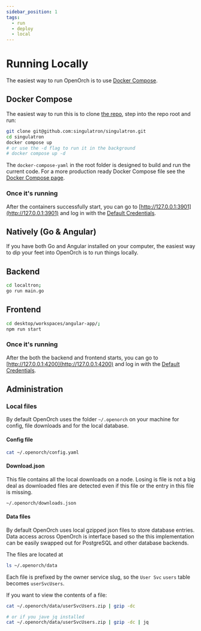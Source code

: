 ```yaml
---
sidebar_position: 1
tags:
  - run
  - deploy
  - local
---
```


# Running Locally

The easiest way to run OpenOrch is to use [Docker Compose](https://docs.docker.com/compose/install/).

## Docker Compose

The easiest way to run this is to clone [the repo](https://github.com/singulatron/singulatron), step into the repo root and run:

```sh
git clone git@github.com:singulatron/singulatron.git
cd singulatron
docker compose up
# or use the -d flag to run it in the background
# docker compose up -d
```

The `docker-compose-yaml` in the root folder is designed to build and run the current code. For a more production ready Docker Compose file see the [Docker Compose page](./docker-compose/).

### Once it's running

After the containers successfully start, you can go to [http://127.0.0.1:3901](http://127.0.0.1:3901) and log in with the [Default Credentials](/docs/running-the-daemon/using#default-credentials).

## Natively (Go & Angular)

If you have both Go and Angular installed on your computer, the easiest way to dip your feet into OpenOrch is to run things locally.

## Backend

```bash
cd localtron;
go run main.go
```

## Frontend

```bash
cd desktop/workspaces/angular-app/;
npm run start
```

### Once it's running

After the both the backend and frontend starts, you can go to [http://127.0.0.1:4200](http://127.0.0.1:4200) and log in with the [Default Credentials](/docs/running-the-daemon/using#default-credentials).

## Administration

### Local files

By default OpenOrch uses the folder `~/.openorch` on your machine for config, file downloads and for the local database.

#### Config file

```bash
cat ~/.openorch/config.yaml
```

#### Download.json

This file contains all the local downloads on a node. Losing is file is not a big deal as downloaded files are detected even if this file or the entry in this file is missing.

```bash
~/.openorch/downloads.json
```

#### Data files

By default OpenOrch uses local gzipped json files to store database entries. Data access across OpenOrch is interface based so the this implementation can be easily swapped out for PostgreSQL and other database backends.

The files are located at

```bash
ls ~/.openorch/data
```

Each file is prefixed by the owner service slug, so the `User Svc` `users` table becomes `userSvcUsers`.

If you want to view the contents of a file:

```bash
cat ~/.openorch/data/userSvcUsers.zip | gzip -dc

# or if you jave jq installed
cat ~/.openorch/data/userSvcUsers.zip | gzip -dc | jq
```
